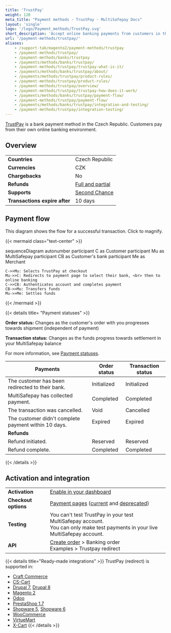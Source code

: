 ```yaml
---
title: 'TrustPay'
weight: 120
meta_title: "Payment methods - TrustPay - MultiSafepay Docs"
layout: 'single'
logo: '/logo/Payment_methods/TrustPay.svg' 
short_description: 'Accept online banking payments from customers in the Czech Republic.'
url: '/payment-methods/trustpay/'
aliases:
    - /support-tab/magento2/payment-methods/trustpay
    - /payment-methods/trustpay/
    - /payment-methods/banks/trustpay
    - /payments/methods/banks/trustpay/
    - /payment-methods/trustpay/trustpay-what-is-it/
    - /payments/methods/banks/trustpay/about/
    - /payments/methods/trustpay/product-rules/
    - /payment-methods/trustpay/product-rules/
    - /payment-methods/trustpay/overview/
    - /payment-methods/trustpay/trustpay-how-does-it-work/
    - /payments/methods/banks/trustpay/payment-flow/
    - /payment-methods/trustpay/payment-flow/
    - /payments/methods/banks/trustpay/integration-and-testing/
    - /payment-methods/trustpay/integration-testing/
---
```

[TrustPay](https://www.trustpay.eu/) is a bank payment method in the Czech Republic. Customers pay from their own online banking environment.

## Overview

|   |   |  
|---|---|
| **Countries**  | Czech Republic  | 
| **Currencies**  | CZK | 
| **Chargebacks**  | No  | 
| **Refunds** | [Full and partial](/refunds/full-partial/)  |
| **Supports** | [Second Chance](/features/second-chance/) |
| **Transactions expire after** | 10 days |

## Payment flow

This diagram shows the flow for a successful transaction. Click to magnify.

{{< mermaid class="text-center" >}}

sequenceDiagram
    autonumber
    participant C as Customer
    participant Mu as MultiSafepay
    participant CB as Customer's bank
    participant Me as Merchant

    C->>Mu: Selects TrustPay at checkout
    Mu->>C: Redirects to payment page to select their bank, <br> then to online banking
    C->>CB: Authenticates account and completes payment
    CB->>Mu: Transfers funds 
    Mu->>Me: Settles funds

{{< /mermaid >}}
&nbsp;  

{{< details title= "Payment statuses" >}}

**Order status:** Changes as the customer's order with you progresses towards shipment (independent of payment)

**Transaction status:** Changes as the funds progress towards settlement in your MultiSafepay balance

For more information, see [Payment statuses](/payments/payment-statuses/).

| Payments | Order status | Transaction status |
|---|---|---|
| The customer has been redirected to their bank. | Initialized | Initialized |
| MultiSafepay has collected payment.| Completed | Completed |
| The transaction was cancelled. | Void   | Cancelled   |
| The customer didn't complete payment within 10 days. | Expired | Expired |
|**Refunds**|||
| Refund initiated. | Reserved | Reserved |
| Refund complete. | Completed | Completed |

{{< /details >}}

## Activation and integration

| | |
|---|---|
| **Activation** | [Enable in your dashboard](/payments/activating-payment-methods/#enable-in-dashboard) |
| **Checkout options** | [Payment pages](/payment-pages/) ([current](/payment-pages/activation/) and [deprecated](/payment-pages/deprecated/)) |
| **Testing** | You can't test TrustPay in your test MultiSafepay account. <br> You can only make test payments in your live MultiSafepay account. |
| **API** | [Create order](https://docs-api.multisafepay.com/reference/createorder) > Banking order <br> Examples > Trustpay redirect |

{{< details title="Ready-made integrations" >}} 
TrustPay (redirect) is supported in: 

- [Craft Commerce](/craft-commerce/) 
- [CS-Cart](/cs-cart/) 
- [Drupal 7](/drupal-7/), [Drupal 8](/drupal-8-9/) 
- [Magento 2](/magento-2/) 
- [Odoo](/odoo/) 
- [PrestaShop 1.7](/prestashop-1-7/) 
- [Shopware 5](/shopware-5/), [Shopware 6](/shopware-6/) 
- [WooCommerce](/woo-commerce/) 
- [VirtueMart](/virtuemart/) 
- [X-Cart](/x-cart/) 
{{< /details >}}


